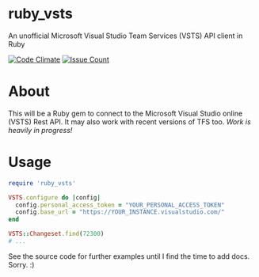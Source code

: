 # ruby_vsts
An unofficial Microsoft Visual Studio Team Services (VSTS) API client in Ruby

[![Code Climate](https://codeclimate.com/github/prodexity/ruby_vsts.png)](https://codeclimate.com/github/prodexity/ruby_vsts)
[![Issue Count](https://codeclimate.com/github/prodexity/ruby_vsts/badges/issue_count.svg)](https://codeclimate.com/github/prodexity/ruby_vsts)

# About
This will be a Ruby gem to connect to the Microsoft Visual Studio online (VSTS) Rest API.
It may also work with recent versions of TFS too. *Work is heavily in progress!*

# Usage
```ruby
require 'ruby_vsts'

VSTS.configure do |config|
  config.personal_access_token = "YOUR_PERSONAL_ACCESS_TOKEN"
  config.base_url = "https://YOUR_INSTANCE.visualstudio.com/"
end

VSTS::Changeset.find(72300)
# ...
```

See the source code for further examples until I find the time to add docs. Sorry. :)
